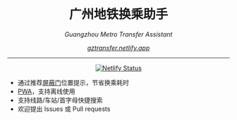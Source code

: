 <div align="center">
  <h1>广州地铁换乘助手</h1>

  <em>Guangzhou Metro Transfer Assistant</em>

  <em>
    <a
      rel="noreferrer"
      href="https://gztransfer.netlify.app"
      target="_blank"
    >
      gztransfer.netlify.app
    </a>
  </em>

---

[![Netlify Status](https://api.netlify.com/api/v1/badges/e42e6ef5-2149-4659-9036-c73e25eb36cd/deploy-status)](https://app.netlify.com/sites/gztransfer/deploys)

</div>

- 通过推荐[屏蔽门](https://zh.wikipedia.org/wiki/%E6%9C%88%E5%8F%B0%E5%B9%95%E9%96%80#%E5%B9%BF%E5%B7%9E%E5%9C%B0%E9%93%81)位置提示，节省换乘耗时
- [PWA](https://zh.wikipedia.org/wiki/%E6%B8%90%E8%BF%9B%E5%BC%8F%E7%BD%91%E7%BB%9C%E5%BA%94%E7%94%A8%E7%A8%8B%E5%BA%8F)，支持离线使用
- 支持线路/车站/首字母快捷搜索
- 欢迎提出 Issues 或 Pull requests
